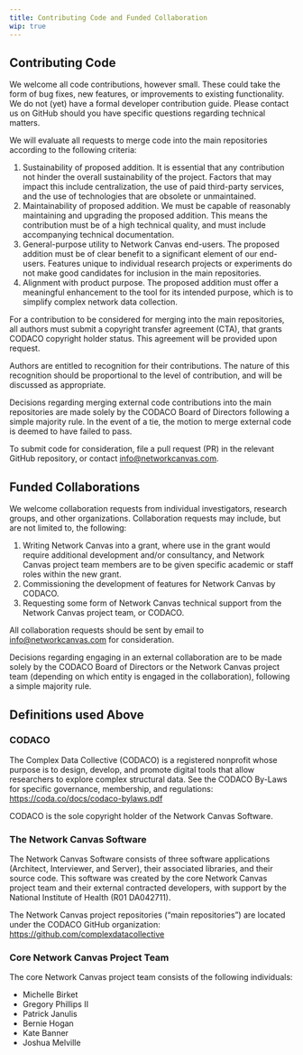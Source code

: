 ```yaml
---
title: Contributing Code and Funded Collaboration
wip: true
---
```

## Contributing Code

We welcome all code contributions, however small. These could take the form of bug fixes, new features, or improvements to existing functionality. We do not (yet) have a formal developer contribution guide. Please contact us on GitHub should you have specific questions regarding technical matters.

We will evaluate all requests to merge code into the main repositories according to the following criteria:

1. Sustainability of proposed addition. It is essential that any contribution not hinder the overall sustainability of the project. Factors that may impact this include centralization, the use of paid third-party services, and the use of technologies that are obsolete or unmaintained.
2. Maintainability of proposed addition. We must be capable of reasonably maintaining and upgrading the proposed addition. This means the contribution must be of a high technical quality, and must include accompanying technical documentation.
3. General-purpose utility to Network Canvas end-users. The proposed addition must be of clear benefit to a significant element of our end-users. Features unique to individual research projects or experiments do not make good candidates for inclusion in the main repositories.
4. Alignment with product purpose. The proposed addition must offer a meaningful enhancement to the tool for its intended purpose, which is to simplify complex network data collection.

For a contribution to be considered for merging into the main repositories, all authors must submit a copyright transfer agreement (CTA), that grants CODACO copyright holder status. This agreement will be provided upon request.

Authors are entitled to recognition for their contributions. The nature of this recognition should be proportional to the level of contribution, and will be discussed as appropriate.

Decisions regarding merging external code contributions into the main repositories are made solely by the CODACO Board of Directors following a simple majority rule. In the event of a tie, the motion to merge external code is deemed to have failed to pass.

To submit code for consideration, file a pull request (PR) in the relevant GitHub repository, or contact [info@networkcanvas.com](mailto:info@networkcanvas.com).

## Funded Collaborations

We welcome collaboration requests from individual investigators, research groups, and other organizations. Collaboration requests may include, but are not limited to, the following:

1. Writing Network Canvas into a grant, where use in the grant would require additional development and/or consultancy, and Network Canvas project team members are to be given specific academic or staff roles within the new grant.
2. Commissioning the development of features for Network Canvas by CODACO.
3. Requesting some form of Network Canvas technical support from the Network Canvas project team, or CODACO.

All collaboration requests should be sent by email to [info@networkcanvas.com](mailto:info@networkcanvas.com) for consideration. 

Decisions regarding engaging in an external collaboration are to be made solely by the CODACO Board of Directors or the Network Canvas project team (depending on which entity is engaged in the collaboration), following a simple majority rule.

## Definitions used Above

### CODACO 

The Complex Data Collective (CODACO) is a registered nonprofit whose purpose is to design, develop, and promote digital tools that allow researchers to explore complex structural data. See the CODACO By-Laws for specific governance, membership, and regulations: <https://coda.co/docs/codaco-bylaws.pdf>

CODACO is the sole copyright holder of the Network Canvas Software.

### The Network Canvas Software

The Network Canvas Software consists of three software applications (Architect, Interviewer, and Server), their associated libraries, and their source code. This software was created by the core Network Canvas project team and their external contracted developers, with support by the National Institute of Health (R01 DA042711).

The Network Canvas project repositories (“main repositories”) are located under the CODACO GitHub organization: <https://github.com/complexdatacollective> 

### Core Network Canvas Project Team

The core Network Canvas project team consists of the following individuals:

* Michelle Birket
* Gregory Phillips II
* Patrick Janulis
* Bernie Hogan
* Kate Banner
* Joshua Melville